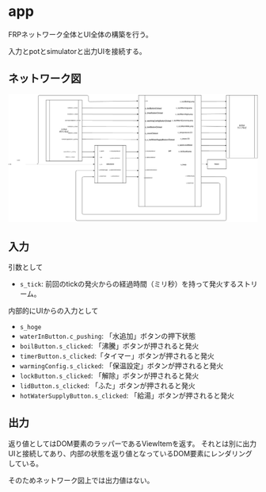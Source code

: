 # app

FRPネットワーク全体とUI全体の構築を行う。

入力とpotとsimulatorと出力UIを接続する。

## ネットワーク図

![](../images/app.png)

## 入力

引数として

- `s_tick`: 前回のtickの発火からの経過時間（ミリ秒）を持って発火するストリーム。

内部的にUIからの入力として

- `s_hoge`
- `waterInButton.c_pushing`: 「水追加」ボタンの押下状態
- `boilButton.s_clicked`: 「沸騰」ボタンが押されると発火
- `timerButton.s_clicked`:「タイマー」ボタンが押されると発火
- `warmingConfig.s_clicked`: 「保温設定」ボタンが押されると発火
- `lockButton.s_clicked`: 「解除」ボタンが押されると発火
- `lidButton.s_clicked`: 「ふた」ボタンが押されると発火
- `hotWaterSupplyButton.s_clicked`: 「給湯」ボタンが押されると発火

## 出力

返り値としてはDOM要素のラッパーであるViewItemを返す。
それとは別に出力UIと接続してあり、内部の状態を返り値となっているDOM要素にレンダリングしている。

そのためネットワーク図上では出力値はない。